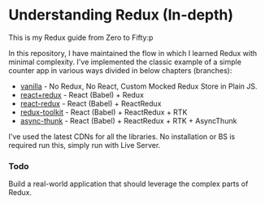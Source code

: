 # Understanding Redux (In-depth)

This is my Redux guide from Zero to Fifty:p

In this repository, I have maintained the flow in which I learned Redux with minimal complexity. I've implemented the classic example of a simple counter app in various ways divided in below chapters (branches):

- [vanilla](/vanilla) - No Redux, No React, Custom Mocked Redux Store in Plain JS.
- [react+redux](/react+redux) - React (Babel) + Redux
- [react-redux](/react-redux) - React (Babel) + ReactRedux
- [redux-toolkit](/redux-toolkit) - React (Babel) + ReactRedux + RTK
- [async-thunk](/async-thunk) - React (Babel) + ReactRedux + RTK + AsyncThunk

I've used the latest CDNs for all the libraries. No installation or BS is required run this, simply run with Live Server.

### Todo

Build a real-world application that should leverage the complex parts of Redux.